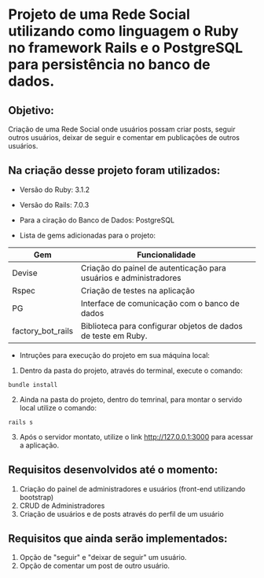 # Projeto de uma Rede Social utilizando como linguagem o Ruby no framework Rails e o PostgreSQL para persistência no banco de dados.

## Objetivo: 
Criação de uma Rede Social onde usuários possam criar posts, seguir outros usuários, deixar de seguir e comentar em publicações de outros usuários. 

## Na criação desse projeto foram utilizados:

* Versão do Ruby: 3.1.2

* Versão do Rails: 7.0.3

* Para a ciração do Banco de Dados: PostgreSQL

* Lista de gems adicionadas para o projeto: 


Gem   | Funcionalidade
----- | ------
Devise | Criação do painel de autenticação para usuários e administradores
Rspec | Criação de testes na aplicação
PG | Interface de comunicação com o banco de dados
factory_bot_rails |  Biblioteca para configurar objetos de dados de teste em Ruby.

* Intruções para execução do projeto em sua máquina local:

1. Dentro da pasta do projeto, através do terminal, execute o comando: 
```
bundle install
```

2. Ainda na pasta do projeto, dentro do temrinal, para montar o servido local utilize o comando:
```
rails s
```

3. Após o servidor montato, utilize o link <http://127.0.0.1:3000> para acessar a aplicação.


## Requisitos desenvolvidos até o momento:
1. Criação do painel de administradores e usuários (front-end utilizando bootstrap)
2. CRUD de Administradores
3. Criação de usuários e de posts através do perfil de um usuário

## Requisitos que ainda serão implementados: 
1. Opção de "seguir" e "deixar de seguir" um usuário.
2. Opção de comentar um post de outro usuário.

